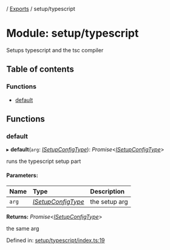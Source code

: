 [](../README.md) / [Exports](../modules.md) / setup/typescript

# Module: setup/typescript

Setups typescript and the tsc compiler

## Table of contents

### Functions

- [default](setup_typescript.md#default)

## Functions

### default

▸ **default**(`arg`: [*ISetupConfigType*](../interfaces/setup.isetupconfigtype.md)): *Promise*<[*ISetupConfigType*](../interfaces/setup.isetupconfigtype.md)\>

runs the typescript setup part

#### Parameters:

Name | Type | Description |
:------ | :------ | :------ |
`arg` | [*ISetupConfigType*](../interfaces/setup.isetupconfigtype.md) | the setup arg   |

**Returns:** *Promise*<[*ISetupConfigType*](../interfaces/setup.isetupconfigtype.md)\>

the same arg

Defined in: [setup/typescript/index.ts:19](https://github.com/onzag/itemize/blob/28218320/setup/typescript/index.ts#L19)
